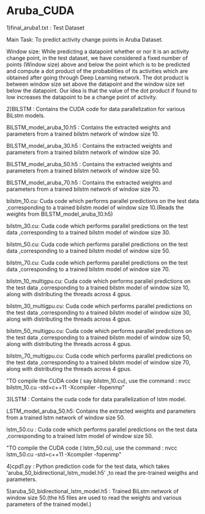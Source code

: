 # Aruba_CUDA

1)final_aruba1.txt : Test Dataset

Main Task: To predict activity change points in Aruba Dataset.

Window size: While predicting a datapoint whether or nor it is an activity change point, in the test dataset, we have considered a fixed number of points (Window size) above and below the point which is to be predicted and compute a dot product of the probabilities of its activities which are obtained after going through Deep Learning network. The dot product is between window size set above the datapoint and the window size set below the datapoint. Our idea is that the value of the dot product if found to low increases the datapoint to be a change point of activity.

2)BILSTM : Contains the CUDA code for data parallelization for various BiLstm models.
    
   BILSTM_model_aruba_10.h5 : Contains the extracted weights and parameters from a trained bilstm network of window size 10.
    
   BILSTM_model_aruba_30.h5 : Contains the extracted weights and parameters from a trained bilstm network of window size 30.
    
   BILSTM_model_aruba_50.h5 : Contains the extracted weights and parameters from a trained bilstm network of window size 50.
    
   BILSTM_model_aruba_70.h5 : Contains the extracted weights and parameters from a trained bilstm network of window size 70.
    
   bilstm_10.cu: Cuda code which performs parallel predictions on the test data ,corresponding to a trained bilstm model of window size 10.(Reads the weights from       BILSTM_model_aruba_10.h5) 
   
   bilstm_30.cu: Cuda code which performs parallel predictions on the test data ,corresponding to a trained bilstm model of window size 30. 
   
   bilstm_50.cu: Cuda code which performs parallel predictions on the test data ,corresponding to a trained bilstm model of window size 50. 
   
   bilstm_70.cu: Cuda code which performs parallel predictions on the test data ,corresponding to a trained bilstm model of window size 70. 
   
   bilstm_10_multigpu.cu: Cuda code which performs parallel predictions on the test data ,corresponding to a trained bilstm model of window size 10, along with         distributing the threads across 4 gpus.
   
   bilstm_30_multigpu.cu: Cuda code which performs parallel predictions on the test data ,corresponding to a trained bilstm model of window size 30, along with         distributing the threads across 4 gpus.
   
   bilstm_50_multigpu.cu: Cuda code which performs parallel predictions on the test data ,corresponding to a trained bilstm model of window size 50, along with         distributing the threads across 4 gpus.
   
   bilstm_70_multigpu.cu: Cuda code which performs parallel predictions on the test data ,corresponding to a trained bilstm model of window size 70, along with         distributing the threads across 4 gpus.
  
 "TO compile the CUDA code ( say bilstm_10.cu), use the command : nvcc bilstm_10.cu -std=c++11  -Xcompiler -fopenmp"
  

3)LSTM : Contains the cuda code for data parallelization of lstm model.
   
   LSTM_model_aruba_50.h5: Contains the extracted weights and parameters from a trained lstm network of window size 50.
   
   lstm_50.cu : Cuda code which performs parallel predictions on the test data ,corresponding to a trained lstm model of window size 50.
   
   "TO compile the CUDA code ( lstm_50.cu), use the command : nvcc lstm_50.cu -std=c++11  -Xcompiler -fopenmp"
  
4)cpd1.py : Python prediction code for the test data, which takes 'aruba_50_bidirectional_lstm_model.h5' ,to read the pre-trained weigths and parameters.

5)aruba_50_bidirectional_lstm_model.h5 : Trained BiLstm network of window size 50.(the h5 files are used to read the weights and various parameters of the trained model.)
